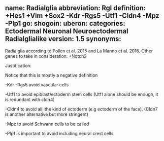 name: Radialglia
abbreviation: Rgl
definition: +Hes1 +Vim +Sox2 -Kdr -Rgs5 -Utf1 -Cldn4 -Mpz -Plp1
go:
shogoin: 
uberon:
categories: Ectodermal Neuronal Neuroectodermal Radialglialike
version: 1.5
synonyms:
---

Radialglia according to Pollen et al. 2015 and La Manno et al. 2016. Other genes to take in consideration: +Notch3

Justification:

Notice that this is mostly a negative definition

-Kdr -Rgs5 avoid vascular cells

-Utf1 to avoid epiblast/ectoderm stem cells (Utf1 alone should be enough, it is redundant with cldn4)

-Cldn4 to avoid all lthe kind of ectoderm (e.g ectoderm of the face). (Cldn7 is another alternative but more stringent)

-Mpz to avoid Schwann cells to be called

-Plp1 is important to avoid including neural crest cells
